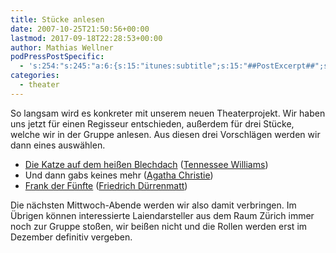```yaml
---
title: Stücke anlesen
date: 2007-10-25T21:50:56+00:00
lastmod: 2017-09-18T22:28:53+00:00
author: Mathias Wellner
podPressPostSpecific:
  - 's:254:"s:245:"a:6:{s:15:"itunes:subtitle";s:15:"##PostExcerpt##";s:14:"itunes:summary";s:15:"##PostExcerpt##";s:15:"itunes:keywords";s:17:"##WordPressCats##";s:13:"itunes:author";s:10:"##Global##";s:15:"itunes:explicit";s:2:"No";s:12:"itunes:block";s:2:"No";}";";'
categories:
  - theater
---
```

So langsam wird es konkreter mit unserem neuen Theaterprojekt. Wir haben uns jetzt für einen Regisseur entschieden, außerdem für drei Stücke, welche wir in der Gruppe anlesen. Aus diesen drei Vorschlägen werden wir dann eines auswählen.

  * [Die Katze auf dem heißen Blechdach](http://de.wikipedia.org/wiki/Die_Katze_auf_dem_hei%C3%9Fen_Blechdach) ([Tennessee Williams](http://de.wikipedia.org/wiki/Tennessee_Williams))
  * Und dann gabs keines mehr ([Agatha Christie](http://de.wikipedia.org/wiki/Agatha_Christie))
  * [Frank der Fünfte](http://de.wikipedia.org/wiki/Frank_der_F%C3%BCnfte) ([Friedrich Dürrenmatt](http://de.wikipedia.org/wiki/Friedrich_D%C3%BCrrenmatt))

Die nächsten Mittwoch-Abende werden wir also damit verbringen. Im Übrigen können interessierte Laiendarsteller aus dem Raum Zürich immer noch zur Gruppe stoßen, wir beißen nicht und die Rollen werden erst im Dezember definitiv vergeben.